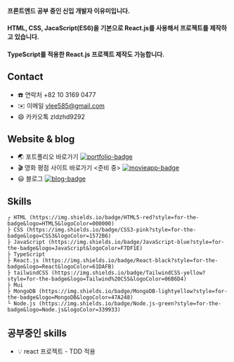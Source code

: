 #### 프론트엔드 공부 중인 신입 개발자 이유미입니다.
#### HTML, CSS, JacaScript(ES6)을 기본으로 React.js를 사용해서 프로젝트를 제작하고 있습니다.
#### TypeScript를 적용한 React.js 프로젝트 제작도 가능합니다.

## Contact
- :phone: 연락처 +82 10 3169 0477
- :envelope: 이메일 ylee585@gmail.com
- :smile: 카카오톡 zldzhd9292

## Website & blog
- :earth_asia: 포트폴리오 바로가기
[![portfolio-badge](https://img.shields.io/badge/portfolio-purple?style=flat)](http://ymStudyLog.github.io/)
- :clapper: 영화 평점 사이트 바로가기 <준비 중>
[![movieapp-badge](https://img.shields.io/badge/movieapp-red?style=flat)]()
- :smiley: 블로그 [![blog-badge](https://img.shields.io/badge/blog-green?style=flat)](https://velog.io/@zldzhd9292)

## Skills

```
┌ HTML (https://img.shields.io/badge/HTML5-red?style=for-the-badge&logo=HTML5&logoColor=000000)
├ CSS (https://img.shields.io/badge/CSS3-pink?style=for-the-badge&logo=CSS3&logoColor=1572B6)
├ JavaScript (https://img.shields.io/badge/JavaScript-blue?style=for-the-badge&logo=JavaScript&logoColor=F7DF1E)
├ TypeScript 
├ React.js (https://img.shields.io/badge/React-black?style=for-the-badge&logo=React&logoColor=61DAFB)
├ tailwindCSS (https://img.shields.io/badge/TailwindCSS-yellow?style=for-the-badge&logo=Tailwind%20CSS&logoColor=06B6D4)
├ Mui
├ MongoDB (https://img.shields.io/badge/MongoDB-lightyellow?style=for-the-badge&logo=MongoDB&logoColor=47A248)
└ Node.js (https://img.shields.io/badge/Node.js-green?style=for-the-badge&logo=Node.js&logoColor=339933)
```

## 공부중인 skills
<!-- ![bootstrap-badge](https://img.shields.io/badge/Bootstrap-lightgreen?style=for-the-badge&logo=Bootstrap&logoColor=7952B3)
- ![Figma-badge](https://img.shields.io/badge/Figma-blue?style=for-the-badge&logo=Figma&logoColor=F24E1E)-->
- :bulb: react 프로젝트 - TDD 적용

<!--
**ymStudyLog/ymStudyLog** is a ✨ _special_ ✨ repository because its `README.md` (this file) appears on your GitHub profile.

Here are some ideas to get you started:

- 🔭 I’m currently working on ...
- 🌱 I’m currently learning ...
- 👯 I’m looking to collaborate on ...
- 🤔 I’m looking for help with ...
- 💬 Ask me about ...
- 📫 How to reach me: ...
- 😄 Pronouns: ...
- ⚡ Fun fact: ...
-->
